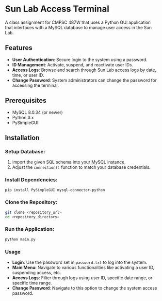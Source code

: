 # Sun Lab Access Terminal

A class assignment for CMPSC 487W that uses a Python GUI application that interfaces with a MySQL database to manage user access in the Sun Lab.

## Features

- **User Authentication**: Secure login to the system using a password.
- **ID Management**: Activate, suspend, and reactivate user IDs.
- **Access Logs**: Browse and search through Sun Lab access logs by date, time, or user ID.
- **Change Password**: System administrators can change the password for accessing the terminal.

## Prerequisites

- MySQL 8.0.34 (or newer)
- Python 3.x
- PySimpleGUI

## Installation

### Setup Database:

1. Import the given SQL schema into your MySQL instance.
2. Adjust the `connection()` function to match your database credentials.

### Install Dependencies:

```bash
pip install PySimpleGUI mysql-connector-python
```

### Clone the Repository:

```bash
git clone <repository_url>
cd <repository_directory>
```

### Run the Application:
```bash
python main.py
```

### Usage

- **Login**: Use the password set in `password.txt` to log into the system.
- **Main Menu**: Navigate to various functionalities like activating a user ID, suspending access, etc.
- **Access Logs**: Filter through logs using user ID, specific date range, or specific time range.
- **Change Password**: Navigate to this option to change the system access password.






